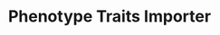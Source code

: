 ---
title: Phenotype Traits Importer
tags:
  - phenotype
  - importers
description: This is documentation pertaining to import of phenotypic traits into the Chado database.
---